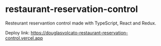 # restaurant-reservation-control

Resteurant reservantion control made with TypeScript, React and Redux.

Deploy link: https://douglasvolcato-restaurant-reservation-control.vercel.app
